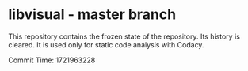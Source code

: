 # libvisual - master branch

This repository contains the frozen state of the repository.
Its history is cleared. It is used only for static code
analysis with Codacy.

Commit Time: 1721963228